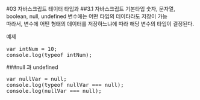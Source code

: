 #03 자바스크립트 테이터 타입과 
##3.1 자바스크립트 기본타입
숫자, 문자열, boolean, null, undefined
변수에는 어떤 타입의 데이타라도 저장이 가능 <br>
따라서, 변수에 어떤 형태의 데이터를 저장하느냐에 따라 해당 변수의 타입이 결정된다.

<pre>
예제

var intNum = 10;
console.log(typeof intNum);
</pre>
###null 과 undefined
<pre>
var nullVar = null;
console.log(typeof nullVar === null);
console.log(nullVar === null);
</pre>
